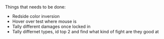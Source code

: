 Things that needs to be done:
- Redside color inversion
- Hover over test where mouse is
- Tally different damages once locked in
- Tally differnet types, id top 2 and find what kind of fight are they good at